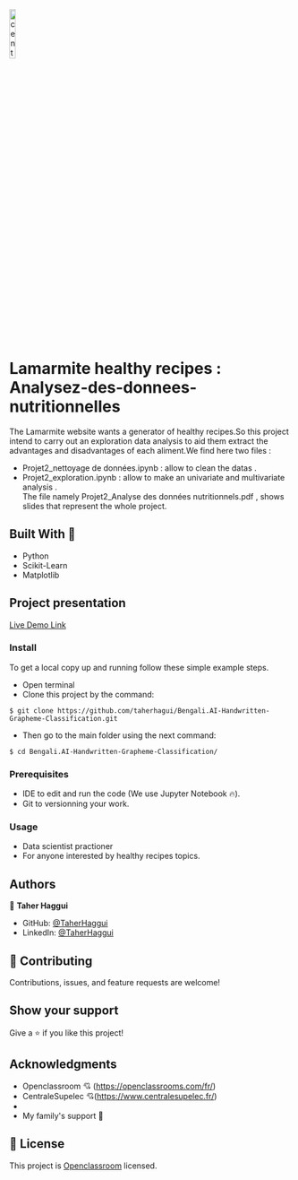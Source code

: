 

<img src = "https://www.ladn.eu/wp-content/uploads/2017/04/openclassrooms-supelec.png" alt="centrale logo" width="15%">

# Lamarmite healthy recipes  : Analysez-des-donnees-nutritionnelles
The Lamarmite website wants a generator of healthy recipes.So this project intend to carry out an exploration data analysis to aid them  extract the advantages and disadvantages of each aliment.We find here two files :
- Projet2_nettoyage de données.ipynb : allow to clean the datas .
- Projet2_exploration.ipynb : allow to make an univariate and multivariate analysis .  
The file namely Projet2_Analyse des données nutritionnels.pdf , shows slides that represent the whole project.


## Built With 🔨

- Python 
- Scikit-Learn
- Matplotlib

## Project presentation

[Live Demo Link](https://www.youtube.com/watch?v=DNddSJ4PrU0&list=PLl2tX_AjHqW_9CCBI90QQ0ByDthnMt8nA)

### Install

To get a local copy up and running follow these simple example steps.
- Open terminal
- Clone this project by the command: 

```
$ git clone https://github.com/taherhagui/Bengali.AI-Handwritten-Grapheme-Classification.git
```

- Then go to the main folder using the next command:

```
$ cd Bengali.AI-Handwritten-Grapheme-Classification/
```




### Prerequisites

- IDE to edit and run the code (We use Jupyter Notebook 🔥).
- Git to versionning your work.


### Usage

- Data scientist practioner
- For anyone interested by healthy recipes topics.


## Authors

👤 **Taher Haggui**

- GitHub: [@TaherHaggui](https://github.com/taherhagui)
- LinkedIn: [@TaherHaggui](https://www.linkedin.com/in/taher-haggui-66b5a6198/)


## 🤝 Contributing

Contributions, issues, and feature requests are welcome!



## Show your support

Give a ⭐️ if you like this project!


## Acknowledgments
- Openclassroom  💘 (https://openclassrooms.com/fr/)
- CentraleSupelec 💘(https://www.centralesupelec.fr/)
- 
- My family's support 🙌

## 📝 License

This project is [Openclassroom](https://openclassrooms.com/fr/) licensed.
